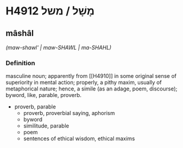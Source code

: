 # H4912 מָשָׁל / משל

## mâshâl

_(maw-shawl' | maw-SHAWL | ma-SHAHL)_

### Definition

masculine noun; apparently from [[H4910]] in some original sense of superiority in mental action; properly, a pithy maxim, usually of metaphorical nature; hence, a simile (as an adage, poem, discourse); byword, like, parable, proverb.

- proverb, parable
    - proverb, proverbial saying, aphorism
    - byword
    - similitude, parable
    - poem
    - sentences of ethical wisdom, ethical maxims
